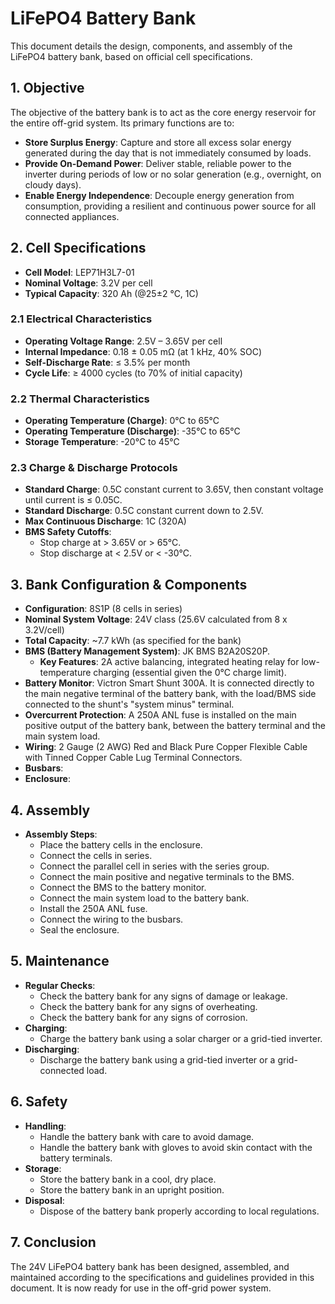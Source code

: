 # LiFePO4 Battery Bank

This document details the design, components, and assembly of the LiFePO4 battery bank, based on official cell specifications.

## 1. Objective
The objective of the battery bank is to act as the core energy reservoir for the entire off-grid system. Its primary functions are to:
*   **Store Surplus Energy**: Capture and store all excess solar energy generated during the day that is not immediately consumed by loads.
*   **Provide On-Demand Power**: Deliver stable, reliable power to the inverter during periods of low or no solar generation (e.g., overnight, on cloudy days).
*   **Enable Energy Independence**: Decouple energy generation from consumption, providing a resilient and continuous power source for all connected appliances.

## 2. Cell Specifications

*   **Cell Model**: LEP71H3L7-01
*   **Nominal Voltage**: 3.2V per cell
*   **Typical Capacity**: 320 Ah (@25±2 °C, 1C)

### 2.1 Electrical Characteristics
*   **Operating Voltage Range**: 2.5V – 3.65V per cell
*   **Internal Impedance**: 0.18 ± 0.05 mΩ (at 1 kHz, 40% SOC)
*   **Self-Discharge Rate**: ≤ 3.5% per month
*   **Cycle Life**: ≥ 4000 cycles (to 70% of initial capacity)

### 2.2 Thermal Characteristics
*   **Operating Temperature (Charge)**: 0°C to 65°C
*   **Operating Temperature (Discharge)**: -35°C to 65°C
*   **Storage Temperature**: -20°C to 45°C

### 2.3 Charge & Discharge Protocols
*   **Standard Charge**: 0.5C constant current to 3.65V, then constant voltage until current is ≤ 0.05C.
*   **Standard Discharge**: 0.5C constant current down to 2.5V.
*   **Max Continuous Discharge**: 1C (320A)
*   **BMS Safety Cutoffs**:
    *   Stop charge at > 3.65V or > 65°C.
    *   Stop discharge at < 2.5V or < -30°C.

## 3. Bank Configuration & Components
*   **Configuration**: 8S1P (8 cells in series)
*   **Nominal System Voltage**: 24V class (25.6V calculated from 8 x 3.2V/cell)
*   **Total Capacity**: ~7.7 kWh (as specified for the bank)
*   **BMS (Battery Management System)**: JK BMS B2A20S20P.
    *   **Key Features**: 2A active balancing, integrated heating relay for low-temperature charging (essential given the 0°C charge limit).
*   **Battery Monitor**: Victron Smart Shunt 300A. It is connected directly to the main negative terminal of the battery bank, with the load/BMS side connected to the shunt's "system minus" terminal.
*   **Overcurrent Protection**: A 250A ANL fuse is installed on the main positive output of the battery bank, between the battery terminal and the main system load.
*   **Wiring**: 2 Gauge (2 AWG) Red and Black Pure Copper Flexible Cable with Tinned Copper Cable Lug Terminal Connectors.
*   **Busbars**:
*   **Enclosure**:

## 4. Assembly
- **Assembly Steps**:
  - Place the battery cells in the enclosure.
  - Connect the cells in series.
  - Connect the parallel cell in series with the series group.
  - Connect the main positive and negative terminals to the BMS.
  - Connect the BMS to the battery monitor.
  - Connect the main system load to the battery bank.
  - Install the 250A ANL fuse.
  - Connect the wiring to the busbars.
  - Seal the enclosure.

## 5. Maintenance
- **Regular Checks**:
  - Check the battery bank for any signs of damage or leakage.
  - Check the battery bank for any signs of overheating.
  - Check the battery bank for any signs of corrosion.
- **Charging**:
  - Charge the battery bank using a solar charger or a grid-tied inverter.
- **Discharging**:
  - Discharge the battery bank using a grid-tied inverter or a grid-connected load.

## 6. Safety
- **Handling**:
  - Handle the battery bank with care to avoid damage.
  - Handle the battery bank with gloves to avoid skin contact with the battery terminals.
- **Storage**:
  - Store the battery bank in a cool, dry place.
  - Store the battery bank in an upright position.
- **Disposal**:
  - Dispose of the battery bank properly according to local regulations.

## 7. Conclusion
The 24V LiFePO4 battery bank has been designed, assembled, and maintained according to the specifications and guidelines provided in this document. It is now ready for use in the off-grid power system. 